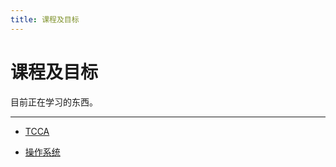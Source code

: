 ```yaml
---
title: 课程及目标
---
```


课程及目标
==========

目前正在学习的东西。

***

- [TCCA][TCCA]
- [操作系统][OS]

  [TCCA]: TCCA/index.md
  [OS]: OS/index.md


